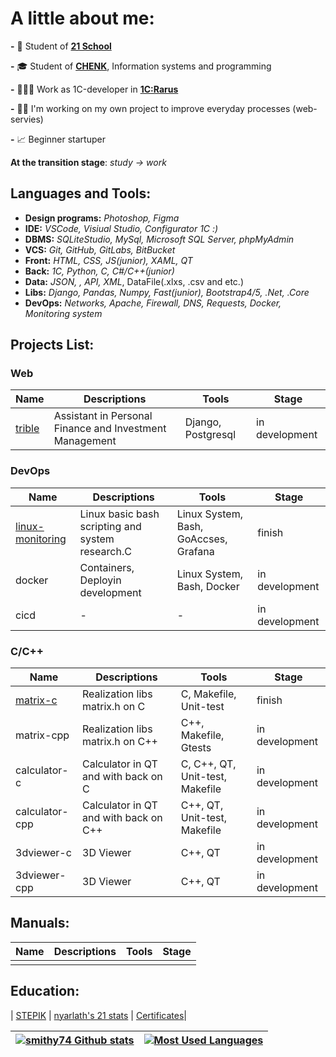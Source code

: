 # A little about me:

**-** 🌱 Student of [**21 School**](https://21-school.ru)

**-** 🎓 Student of [**CHENK**](https://www.chenk.ru/ru/), Information systems and programming

**-** 👩🏼‍💼 Work as 1С-developer in [**1C:Rarus**](https://rarus.ru/)

**-** 🥷🏻 I'm working on my own project to improve everyday processes (web-servies)

**-** 📈 Beginner startuper

**At the transition stage**: *study -> work*

## Languages and Tools:

* **Design programs:** *Photoshop, Figma*
* **IDE:** *VSCode, Visiual Studio, Configurator 1С :)*
* **DBMS:** *SQLiteStudio, MySql, Microsoft SQL Server, phpMyAdmin*
* **VCS:** *Git, GitHub, GitLabs, BitBucket*
* **Front:** *HTML, CSS, JS(junior), XAML, QT*
* **Back:** *1C, Python, C, C#/C++(junior)*
* **Data:** *JSON, , API, XML*, DataFile(.xlxs, .csv and etc.)
* **Libs:** *Django, Pandas, Numpy, Fast(junior), Bootstrap4/5, .Net, .Core*
* **DevOps:** *Networks, Apache, Firewall, DNS, Requests, Docker, Monitoring system*

## Projects List:

### Web

| Name                                      | Descriptions                             | Tools          | Stage          |
| ----------------------------------------- | ---------------------------------------- | -------------- | -------------- |
| [trible](https://github.com/smithy74/trible) | Assistant in Personal Finance and Investment Management  | Django, Postgresql | in development |

### DevOps

| Name                                      | Descriptions                             | Tools          | Stage          |
| ----------------------------------------- | ---------------------------------------- | -------------- | -------------- |
| [linux-monitoring](https://github.com/smithy74/linux-monitoring) | Linux basic bash scripting and system research.C | Linux System, Bash, GoAccses, Grafana         | finish |
| docker                               | Containers, Deployin development                 | Linux System, Bash, Docker | in development |
| cicd                                    | -                                          | -                          | in development |

### C/C++

| Name                                      | Descriptions                             | Tools          | Stage          |
| ----------------------------------------- | ---------------------------------------- | -------------- | -------------- |
| [matrix-c](https://github.com/smithy74/matrix-c) | Realization libs matrix.h on C        | C, Makefile, Unit-test          | finish
| matrix-cpp | Realization libs matrix.h on C++        | C++, Makefile, Gtests          | in development
| calculator-c          | Calculator in QT and with back on C | C, C++, QT, Unit-test, Makefile | in development
| calculator-cpp          | Calculator in QT and with back on C++ | C++, QT, Unit-test, Makefile | in development
| 3dviewer-c                     | 3D Viewer                             | C++, QT                         | in development
| 3dviewer-cpp                     | 3D Viewer                             | C++, QT                         | in development
## Manuals:

| Name                                      | Descriptions                             | Tools          | Stage          |
| ----------------------------------------- | ---------------------------------------- | -------------- | -------------- |
|  | |  |

## Education:

|  [STEPIK](https://stepik.org/users/518716069) | [nyarlath&#39;s 21 stats](https://edu.21-school.ru/profile/nyarlath@student.21-school.ru) | [Certificates](certificates/certificates.md)|

| [![smithy74 Github stats](https://github-readme-stats.vercel.app/api?username=smithy74&show_icons=true&theme=radical)](https://github.com/smithy74?tab=repositories) | [![Most Used Languages](https://github-readme-stats.vercel.app/api/top-langs/?username=smithy74&hide_progress=true&show_icons=true&theme=radical)](https://github.com/smithy74/github-readme-stats) |
-------------- | -------------- |
